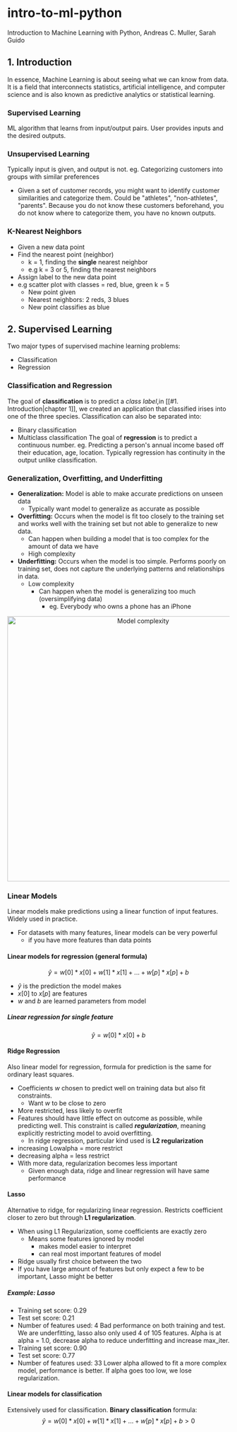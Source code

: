 # intro-to-ml-python
Introduction to Machine Learning with Python, Andreas C. Muller, Sarah Guido 

## 1. Introduction
In essence, Machine Learning is about seeing what we can know from data. It is
a field that interconnects statistics, artificial intelligence, and computer 
science and is also known as predictive analytics or statistical learning.
### Supervised Learning
ML algorithm that learns from input/output pairs. User provides inputs and the desired outputs.
### Unsupervised Learning
Typically input is given, and output is not. eg. Categorizing customers into groups with similar preferences
- Given a set of customer records, you might want to identify customer similarities and categorize them. Could be 
"athletes", "non-athletes", "parents". Because you do not know these customers beforehand, you do not know where
to categorize them, you have no known outputs.
### K-Nearest Neighbors
- Given a new data point
- Find the nearest point (neighbor)
	- k = 1, finding the **single** nearest neighbor
	- e.g k = 3 or 5, finding the nearest neighbors
- Assign label to the new data point
- e.g scatter plot with classes = red, blue, green k = 5
	- New point given
	- Nearest neighbors: 2 reds, 3 blues
	- New point classifies as blue
## 2. Supervised Learning
Two major types of supervised machine learning problems:
- Classification
- Regression
### Classification and Regression
The goal of **classification** is to predict a *class label*,in [[#1. Introduction|chapter 1]], we created an application that classified irises into one of the three species. Classification can also be separated into:
- Binary classification
- Multiclass classification
The goal of **regression** is to predict a continuous number. eg. Predicting a person's annual income based off their education, age, location. Typically regression has continuity in the output unlike classification.
### Generalization, Overfitting, and Underfitting
- **Generalization:** Model is able to make accurate predictions on unseen data
	- Typically want model to generalize as accurate as possible
- **Overfitting:** Occurs when the model is fit too closely to the training set and works well with the training set but not able to generalize to new data.
	- Can happen when building a model that is too complex for the amount of data we have
  - High complexity
- **Underfitting:** Occurs when the model is too simple. Performs poorly on training set, does not capture the underlying patterns and relationships in data. 
  - Low complexity
	- Can happen when the model is generalizing too much (oversimplifying data)
		- eg. Everybody who owns a phone has an iPhone

<div align="center">	
	<img src="https://github.com/user-attachments/assets/41702d51-08b5-4726-bc29-0247403e56ed" alt="Model complexity" width="600px">
</div>

### Linear Models
Linear models make predictions using a linear function of input features. Widely used in practice.
- For datasets with many features, linear models can be very powerful
	- if you have more features than data points
#### Linear models for regression (general formula)
$$\hat{y}=w[0]*x[0]+w[1]*x[1]+...+w[p]*x[p]+b$$
- $\hat{y}$ is the prediction the model makes
- $x[0]$ to $x[p]$ are features
- $w$ and $b$ are learned parameters from model
##### Linear regression for single feature
$$\hat{y} = w[0] *x[0] +b$$
#### Ridge Regression
Also linear model for regression, formula for prediction is the same for ordinary least squares.
- Coefficients $w$ chosen to predict well on training data but also fit constraints.
	- Want $w$ to be close to zero
- More restricted, less likely to overfit
- Features should have little effect on outcome as possible, while predicting well. This constraint is called ***regularization***, meaning explicitly restricting model to avoid overfitting.
	- In ridge regression, particular kind used is **L2 regularization**
- increasing Lowalpha = more restrict
- decreasing alpha = less restrict
- With more data, regularization becomes less important
	- Given enough data, ridge and linear regression will have same performance
#### Lasso
Alternative to ridge, for regularizing linear regression. Restricts coefficient closer to zero but through **L1 regularization**.
- When using L1 Regularization, some coefficients are exactly zero
	- Means some features ignored by model
		- makes model easier to interpret
		- can real most important features of model
- Ridge usually first choice between the two
- If you have large amount of features but only expect a few to be important, Lasso might be better
##### Example: Lasso
- Training set score: 0.29
- Test set score: 0.21
- Number of features used: 4 
Bad performance on both training and test. We are underfitting, lasso also only used 4 of 105 features. Alpha is at alpha = 1.0, decrease alpha to reduce underfitting and increase max_iter.
 - Training set score: 0.90
- Test set score: 0.77
- Number of features used: 33
Lower alpha allowed to fit a more complex model, performance is better. If alpha goes too low, we lose regularization.
#### Linear models for classification
Extensively used for classification. **Binary classification** formula:
$$\hat{y}=w[0]*x[0]+w[1]*x[1]+...+w[p]*x[p]+b > 0$$
